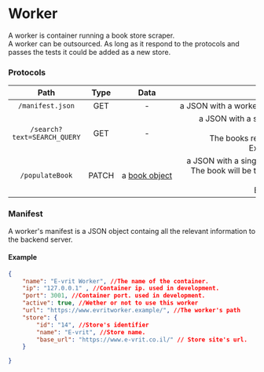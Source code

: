 # Worker

A worker is container running a book store scraper.</br>
A worker can be outsourced. As long as it respond to the protocols and passes the tests it could be added as a new store.

### Protocols

|          **Path**           | **Type** |          **Data**          |                                                                                         **Returns**                                                                                          |
| :-------------------------: | :------: | :------------------------: | :------------------------------------------------------------------------------------------------------------------------------------------------------------------------------------------: |
|      `/manifest.json`       |   GET    |             -              |                                                                a JSON with a workers manifest. There's an example at the end.                                                                |
| `/search?text=SEARCH_QUERY` |   GET    |             -              |           a JSON with a single `books` attribute containg an array of [book object](./book.md).<br>The books represent the query's search results.<br> Example: `{ books: [...]}`.           |
|       `/populateBook`       |  PATCH   | a [book object](./book.md) | a JSON with a single `book` attribute containing a [book object](./book.md). <br>The book will be the the same book from the request, with updated properties. <br> Example: `{book: {...}}` |

### Manifest

A worker's manifest is a JSON object containg all the relevant information to the backend server.

#### Example

```JSON
{
    "name": "E-vrit Worker", //The name of the container.
    "ip": "127.0.0.1" , //Container ip. used in development.
    "port": 3001, //Container port. used in development.
    "active": true, //Wether or not to use this worker
    "url": "https://www.evritworker.example/", //The worker's path
    "store": {
        "id": "14", //Store's identifier
        "name": "E-vrit", //Store name.
        "base_url": "https://www.e-vrit.co.il/" // Store site's url.
    }

}
```
